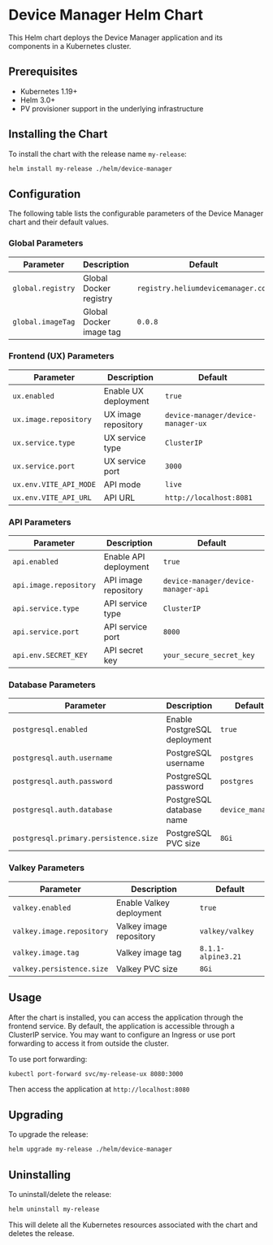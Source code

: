 # Device Manager Helm Chart

This Helm chart deploys the Device Manager application and its components in a Kubernetes cluster.

## Prerequisites

- Kubernetes 1.19+
- Helm 3.0+
- PV provisioner support in the underlying infrastructure

## Installing the Chart

To install the chart with the release name `my-release`:

```bash
helm install my-release ./helm/device-manager
```

## Configuration

The following table lists the configurable parameters of the Device Manager chart and their default values.

### Global Parameters

| Parameter | Description | Default |
|-----------|-------------|---------|
| `global.registry` | Global Docker registry | `registry.heliumdevicemanager.com` |
| `global.imageTag` | Global Docker image tag | `0.0.8` |

### Frontend (UX) Parameters

| Parameter | Description | Default |
|-----------|-------------|---------|
| `ux.enabled` | Enable UX deployment | `true` |
| `ux.image.repository` | UX image repository | `device-manager/device-manager-ux` |
| `ux.service.type` | UX service type | `ClusterIP` |
| `ux.service.port` | UX service port | `3000` |
| `ux.env.VITE_API_MODE` | API mode | `live` |
| `ux.env.VITE_API_URL` | API URL | `http://localhost:8081` |

### API Parameters

| Parameter | Description | Default |
|-----------|-------------|---------|
| `api.enabled` | Enable API deployment | `true` |
| `api.image.repository` | API image repository | `device-manager/device-manager-api` |
| `api.service.type` | API service type | `ClusterIP` |
| `api.service.port` | API service port | `8000` |
| `api.env.SECRET_KEY` | API secret key | `your_secure_secret_key` |

### Database Parameters

| Parameter | Description | Default |
|-----------|-------------|---------|
| `postgresql.enabled` | Enable PostgreSQL deployment | `true` |
| `postgresql.auth.username` | PostgreSQL username | `postgres` |
| `postgresql.auth.password` | PostgreSQL password | `postgres` |
| `postgresql.auth.database` | PostgreSQL database name | `device_manager` |
| `postgresql.primary.persistence.size` | PostgreSQL PVC size | `8Gi` |

### Valkey Parameters

| Parameter | Description | Default |
|-----------|-------------|---------|
| `valkey.enabled` | Enable Valkey deployment | `true` |
| `valkey.image.repository` | Valkey image repository | `valkey/valkey` |
| `valkey.image.tag` | Valkey image tag | `8.1.1-alpine3.21` |
| `valkey.persistence.size` | Valkey PVC size | `8Gi` |

## Usage

After the chart is installed, you can access the application through the frontend service. By default, the application is accessible through a ClusterIP service. You may want to configure an Ingress or use port forwarding to access it from outside the cluster.

To use port forwarding:

```bash
kubectl port-forward svc/my-release-ux 8080:3000
```

Then access the application at `http://localhost:8080`

## Upgrading

To upgrade the release:

```bash
helm upgrade my-release ./helm/device-manager
```

## Uninstalling

To uninstall/delete the release:

```bash
helm uninstall my-release
```

This will delete all the Kubernetes resources associated with the chart and deletes the release.